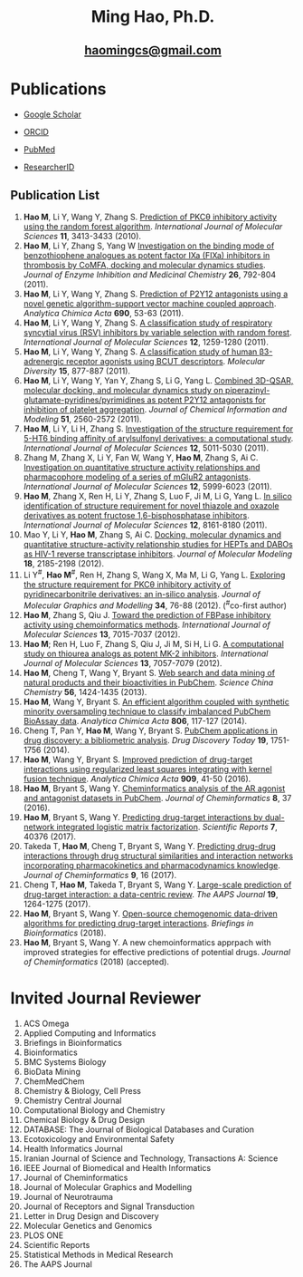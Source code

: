 # <p align="center"> <b>Ming Hao, Ph.D.</b> </p>

## <p align="center"> haomingcs@gmail.com </p>

# Publications

* [Google Scholar](https://scholar.google.com/citations?hl=en&user=cfGVkaEAAAAJ&view_op=list_works)

* [ORCID](https://orcid.org/0000-0001-7618-1934)

* [PubMed](https://www.ncbi.nlm.nih.gov/pubmed/?term=%28hao+ming%5Bauthor%5D+AND+dalian+university+of+technology%5Baffiliation%5D%29+OR+%28hao+ming%5Bauthor%5D+AND+national+institutes+of+health%5Baffiliation%5D%29++OR+%28Open-source+chemogenomic%5BTI%5D%29)

* [ResearcherID](http://www.researcherid.com/rid/P-7203-2018)

## Publication List

1.	**Hao M**, Li Y, Wang Y, Zhang S. [Prediction of PKCθ inhibitory activity using the random forest algorithm](https://www.ncbi.nlm.nih.gov/pubmed/20957104). *International Journal of Molecular Sciences* **11**, 3413-3433 (2010).
2.	**Hao M**, Li Y, Zhang S, Yang W [Investigation on the binding mode of benzothiophene analogues as potent factor IXa (FIXa) inhibitors in thrombosis by CoMFA, docking and molecular dynamics studies](https://www.ncbi.nlm.nih.gov/pubmed/21381886). *Journal of Enzyme Inhibition and Medicinal Chemistry* **26**, 792-804 (2011).
3.	**Hao M**, Li Y, Wang Y, Zhang S. [Prediction of P2Y12 antagonists using a novel genetic algorithm-support vector machine coupled approach](https://www.ncbi.nlm.nih.gov/pubmed/21414436). *Analytica Chimica Acta* **690**, 53-63 (2011).
4.	**Hao M**, Li Y, Wang Y, Zhang S. [A classification study of respiratory syncytial virus (RSV) inhibitors by variable selection with random forest](https://www.ncbi.nlm.nih.gov/pubmed/21541057). *International Journal of Molecular Sciences* **12**, 1259-1280 (2011).
5.	**Hao M**, Li Y, Wang Y, Zhang S. [A classification study of human β3-adrenergic receptor agonists using BCUT descriptors](https://www.ncbi.nlm.nih.gov/pubmed/21626288). *Molecular Diversity* **15**, 877-887 (2011).
6.	**Hao M**, Li Y, Wang Y, Yan Y, Zhang S, Li G, Yang L. [Combined 3D-QSAR, molecular docking, and molecular dynamics study on piperazinyl-glutamate-pyridines/pyrimidines as potent P2Y12 antagonists for inhibition of platelet aggregation](https://www.ncbi.nlm.nih.gov/pubmed/21923153). *Journal of Chemical Information and Modeling* **51**, 2560-2572 (2011).
7.	**Hao M**, Li Y, Li H, Zhang S. [Investigation of the structure requirement for 5-HT6 binding affinity of arylsulfonyl derivatives: a computational study](https://www.ncbi.nlm.nih.gov/pmc/articles/PMC3179148/). *International Journal of Molecular Sciences* **12**, 5011-5030 (2011).
8.	Zhang M, Zhang X, Li Y, Fan W, Wang Y, **Hao M**, Zhang S, Ai C. [Investigation on quantitative structure activity relationships and pharmacophore modeling of a series of mGluR2 antagonists](https://www.ncbi.nlm.nih.gov/pubmed/22016641). *International Journal of Molecular Sciences* **12**, 5999-6023 (2011).
9.	**Hao M**, Zhang X, Ren H, Li Y, Zhang S, Luo F, Ji M, Li G, Yang L. [In silico identification of structure requirement for novel thiazole and oxazole derivatives as potent fructose 1,6-bisphosphatase inhibitors](https://www.ncbi.nlm.nih.gov/pubmed/22174657). *International Journal of Molecular Sciences* **12**, 8161-8180 (2011).
10.	Mao Y, Li Y, **Hao M**, Zhang S, Ai C. [Docking, molecular dynamics and quantitative structure-activity relationship studies for HEPTs and DABOs as HIV-1 reverse transcriptase inhibitors](https://www.ncbi.nlm.nih.gov/pubmed/21947448). *Journal of Molecular Modeling* **18**, 2185-2198 (2012).
11.	Li Y<sup>#</sup>, **Hao M**<sup>#</sup>, Ren H, Zhang S, Wang X, Ma M, Li G, Yang L. [Exploring the structure requirement for PKCθ inhibitory activity of pyridinecarbonitrile derivatives: an in-silico analysis](https://www.ncbi.nlm.nih.gov/pubmed/22306416). *Journal of Molecular Graphics and Modelling* **34**, 76-88 (2012). (<sup>#</sup>co-first author)
12.	**Hao M**, Zhang S, Qiu J. [Toward the prediction of FBPase inhibitory activity using chemoinformatics methods](https://www.ncbi.nlm.nih.gov/pmc/articles/PMC3397509/). *International Journal of Molecular Sciences* **13**, 7015-7037 (2012).
13.	**Hao M**; Ren H, Luo F, Zhang S, Qiu J, Ji M, Si H, Li G. [A computational study on thiourea analogs as potent MK-2 inhibitors](https://www.ncbi.nlm.nih.gov/pubmed/22837679). *International Journal of Molecular Sciences* **13**, 7057-7079 (2012).
14.	**Hao M**, Cheng T, Wang Y, Bryant S. [Web search and data mining of natural products and their bioactivities in PubChem](https://www.ncbi.nlm.nih.gov/pubmed/24363665). *Science China Chemistry* **56**, 1424-1435 (2013).
15.	**Hao M**, Wang Y, Bryant S. [An efficient algorithm coupled with synthetic minority oversampling technique to classify imbalanced PubChem BioAssay data](https://www.ncbi.nlm.nih.gov/pubmed/24331047). *Analytica Chimica Acta* **806**, 117-127 (2014).
16.	Cheng T, Pan Y, **Hao M**, Wang Y, Bryant S. [PubChem applications in drug discovery: a bibliometric analysis](https://www.ncbi.nlm.nih.gov/pubmed/25168772). *Drug Discovery Today* **19**, 1751-1756 (2014).
17.	**Hao M**, Wang Y, Bryant S. [Improved prediction of drug-target interactions using regularized least squares integrating with kernel fusion technique](https://www.ncbi.nlm.nih.gov/pubmed/26851083). *Analytica Chimica Acta* **909**, 41-50 (2016).
18.	**Hao M**, Bryant S, Wang Y. [Cheminformatics analysis of the AR agonist and antagonist datasets in PubChem](https://www.ncbi.nlm.nih.gov/pmc/articles/PMC4938998/). *Journal of Cheminformatics* **8**, 37 (2016).
19.	**Hao M**, Bryant S, Wang Y. [Predicting drug-target interactions by dual-network integrated logistic matrix factorization](https://www.ncbi.nlm.nih.gov/pmc/articles/PMC5227688/). *Scientific Reports* **7**, 40376 (2017).
20.	Takeda T, **Hao M**, Cheng T, Bryant S, Wang Y. [Predicting drug-drug interactions through drug structural similarities and interaction networks incorporating pharmacokinetics and pharmacodynamics knowledge](https://www.ncbi.nlm.nih.gov/pubmed/28316654). *Journal of Cheminformatics* **9**, 16 (2017).
21.	Cheng T, **Hao M**, Takeda T, Bryant S, Wang Y. [Large-scale prediction of drug-target interaction: a data-centric review](https://www.ncbi.nlm.nih.gov/pubmed/28577120). *The AAPS Journal* **19**, 1264-1275 (2017).
22.	**Hao M**, Bryant S, Wang Y. [Open-source chemogenomic data-driven algorithms for predicting drug-target interactions](https://www.ncbi.nlm.nih.gov/pubmed/29420684). *Briefings in Bioinformatics* (2018).
23. **Hao M**, Bryant S, Wang Y. A new chemoinformatics apprpach with improved strategies for effective predictions of potential drugs. *Journal of Cheminformatics* (2018) (accepted).

# Invited Journal Reviewer
1. ACS Omega
2. Applied Computing and Informatics
3. Briefings in Bioinformatics
4. Bioinformatics
5. BMC Systems Biology
6. BioData Mining
7. ChemMedChem
8. Chemistry & Biology, Cell Press
9. Chemistry Central Journal
10. Computational Biology and Chemistry
11. Chemical Biology & Drug Design
12. DATABASE: The Journal of Biological Databases and Curation
13. Ecotoxicology and Environmental Safety
14. Health Informatics Journal
15. Iranian Journal of Science and Technology, Transactions A: Science
16. IEEE Journal of Biomedical and Health Informatics
17. Journal of Cheminformatics
18. Journal of Molecular Graphics and Modelling
19. Journal of Neurotrauma
20. Journal of Receptors and Signal Transduction
21. Letter in Drug Design and Discovery
22. Molecular Genetics and Genomics
23. PLOS ONE
24. Scientific Reports
25. Statistical Methods in Medical Research
26. The AAPS Journal
